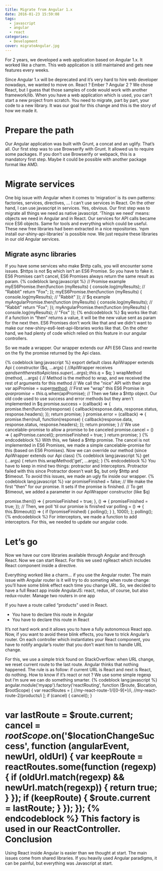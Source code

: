```yaml
---
title: Migrate from Angular 1.x
date: 2016-01-23 15:59:08
tags:
  - javascript
  - angular
  - react
categories:
  - Development
cover: migrateAngular.jpg
---
```


For 2 years, we developed a web application based on Angular 1.x. It worked like a charm. This web application is still maintained and gets new features every weeks.

Since Angular 1.x will be deprecated and it’s very hard to hire web developer nowadays, we wanted to move on. React ? Ember ? Angular 2 ? We chose React, but I guess that those samples of code would work with another framework/lib.
When you have a web application which is used, you can’t start a new project from scratch. You need to migrate, part by part, your code to a new library. It was our goal for this change and this is the story of how we made it.

Prepare the path
================
Our Angular application was built with Grunt, a concat and an uglify. That’s all. Our first step was to use Browserify with Grunt. It allowed us to require some packages. If you don’t use Browserify or webpack, this is a mandatory first step. Maybe it could be possible with another package format like AMD.

Migrate services
================
One big issue with Angular when it comes to ‘migration’ is its own patterns: factories, services, directives, … I can’t use services in React. On the other hand, I can use javascript in services. Yes, obvious.
Our first step was to migrate all things we need as native javascript. ‘Things we need’ means: objects we need in Angular and in React. Our services for API calls became nice ES6 objects. Same for tools and everything which could be useful. These new free libraries had been extracted in a nice repositories. ‘npm install our-shiny-api-libraries’ is possible now. We just require these libraries in our old Angular services.

Migrate async libraries
-----------------------
If you have some services who make $http calls, you will encounter some issues. $https is not $q which isn’t an ES6 Promise. So you have to fake it.
ES6 Promises can’t cancel, ES6 Promises always return the same result as param.
{% codeblock lang:javascript %}
// Promise example
myES6Promise.then(function (myResults) {
 console.log(myResults); // "Rabbit"
 return "Fox";
});
myES6Promise.then(function (myResults) {
  console.log(myResults); // "Rabbit"
});
// $q example
myAngularPromise.then(function (myResults) {
 console.log(myResults); // "Rabbit"
 return "Fox";
});
myAngularPromise.then(function (myResults) {
  console.log(myResults); // "Fox"
});
{% endcodeblock %}
$q works like that: if a function in “then” returns a value, it will be the new value sent as param for the next then. ES6 Promises don’t work like that and we didn’t want to make our new-shiny-es6-leet-api-libraries works like that. On the other hand, we had plenty of code which relied on this feature in our angular controllers.

So we made a wrapper. Our wrapper extends our API ES6 Class and rewrite on the fly the promise returned by the Api class.

{% codeblock lang:javascript %}
export default class ApiWrapper extends Api {
  constructor ($q, ...args) {
    //ApiWrapper receives $q and sent the rest to Api class.
    super(...args);
    this.$q = $q;
  }
  wrapMethod (method, …args) {
    // Method is the method to wrap, and we received the rest of arguments for this method
    // We call the "nice" API with their args
    var apiPromise = super[method](…args);
    // First we "wrap" this ES6 Promise in $q
    var promise = this.$q.when(apiPromise);
    // Then we fake a $http object. Our old code used to use success and error methods but they aren't implemented in $q
    promise.success = (callback) => {
      promise.then(function(response) {
        callback(response.data, response.status, response.headers);
      });
      return promise;
    }
    promise.error = (callback) => {
      promise.then(null, function(response) {
        callback(response.data, response.status, response.headers);
      });
      return promise;
    }
    // We use cancelable-promise to allow a promise to be canceled
    promise.cancel = () => {
      apiPromise.cancel();
      promiseFinished = true;
    }
    return promise;
 }
{% endcodeblock %}
With this, we faked a $http promise. The cancel is not implemented in ES6 Promises, we made a simple cancelable-promise for this (based on ES6 Promises).
Now we can override our method (since ApiWrapper extends our Api class)
{% codeblock lang:javascript %}
get (...args) {
  return this.wrapMethod('get', ...args);
}
{% endcodeblock %}
You have to keep in mind two things: protractor and Interceptors. Protractor failed with this since Protractor doesn’t wait $q, but only $http and $timeout. To avoid this issues, we made an ugly fix inside our wrapper.
{% codeblock lang:javascript %}
var promiseFinished = false;
// We make the first "then" for our promise. It sets if the promise is finished.
// To get $timeout, we added a parameter in our ApiWrapper constructor (like $q)

promise.then(() => { promiseFinished = true; }, () => { promiseFinished = true; });
// Then, we poll 'til our promise is finished
var polling = () => {
 this.$timeout(() => {
   if (!promiseFinished) {
     polling();
   }
 }, 1000);
};
polling();
{% endcodeblock %}
For interceptors, we made a function to add interceptors. For this, we needed to update our angular code.

Let’s go
========
Now we have our core libraries available through Angular and through React. Now we can start React. For this we used ngReact which includes React component inside a directive.

Everything worked like a charm… if you use the Angular router. The main issue with Angular router is it will try to do someting when route change: you’ll have some blink effect each time you change URL. So, we decided to have a full React app inside AngularJS: react, redux, of course, but also redux-router.
Manage two routers in one app

If you have a route called “products” used in React.
* You have to declare this route in Angular
* You have to declare this route in React

It’s not hard work and it allows you to have a fully autonomous React app. Now, if you want to avoid these blink effects, you have to trick Angular’s router. On each controller which instantiates your React component, you have to notify angular’s router that you don’t want him to handle URL change.

For this, we use a simple trick found on StackOverflow: when URL change, we reset current route to the last route. Angular thinks that nothing happened. The rule is as follow: if current URL is React and next is React, do nothing. How to know if it’s react or not ? We use some simple regexp but I’m sure we can do something smarter.
{% codeblock lang:javascript %}
angular.module('myapp').factory('reactRouting', function ($route, $location, $rootScope) {
var reactRoutes = [
  /\/my-react-route-1\/([0-9]+)/i,
  /\/my-react-route-2\/products/i
];
if (cancel) {
  cancel();
}

var lastRoute = $route.current;
cancel = $rootScope.$on('$locationChangeSuccess', function (angularEvent, newUrl, oldUrl) {
  var keepRoute = reactRoutes.some(function (regexp) {
    if (oldUrl.match(regexp) && newUrl.match(regexp)) {
      return true;
    }
  });
  if (keepRoute) {
    $route.current = lastRoute;
  }
});
});
{% endcodeblock %}
This factory is used in our ReactController.
Conclusion
==========
Using React inside Angular is easier than we thought at start. The main issues come from shared libraries. If you heavily used Angular paradigms, it can be painful, but everything was Javascript at start.
